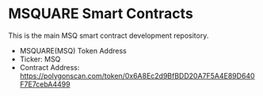 # MSQUARE Smart Contracts 

This is the main MSQ smart contract development repository.

- MSQUARE(MSQ) Token Address
- Ticker: MSQ
- Contract Address: https://polygonscan.com/token/0x6A8Ec2d9BfBDD20A7F5A4E89D640F7E7cebA4499
